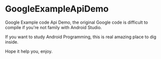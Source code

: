 # GoogleExampleApiDemo
Google Example code Api Demo, the original Google code is difficult to compile if you're not family with Android Studio.  


If you want to study Android Programming, this is real amazing place to dig inside.

Hope it help you, enjoy.
